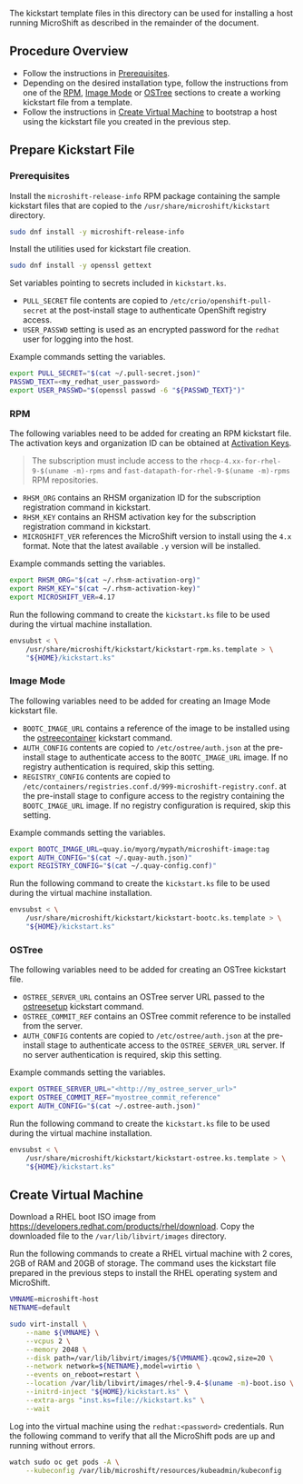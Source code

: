 The kickstart template files in this directory can be used for installing
a host running MicroShift as described in the remainder of the document.

## Procedure Overview

* Follow the instructions in [Prerequisites](#prerequisites).
* Depending on the desired installation type, follow the instructions from one of
  the [RPM](#RPM), [Image Mode](#image-mode) or [OSTree](#OSTree) sections to
  create a working kickstart file from a template.
* Follow the instructions in [Create Virtual Machine](#create-virtual-machine)
  to bootstrap a host using the kickstart file you created in the previous step.

## Prepare Kickstart File

### Prerequisites

Install the `microshift-release-info` RPM package containing the sample kickstart
files that are copied to the `/usr/share/microshift/kickstart` directory.

```bash
sudo dnf install -y microshift-release-info
```

Install the utilities used for kickstart file creation.

```bash
sudo dnf install -y openssl gettext
```

Set variables pointing to secrets included in `kickstart.ks`.

* `PULL_SECRET` file contents are copied to `/etc/crio/openshift-pull-secret`
  at the post-install stage to authenticate OpenShift registry access.
* `USER_PASSWD` setting is used as an encrypted password for the `redhat` user
  for logging into the host.

Example commands setting the variables.

```bash
export PULL_SECRET="$(cat ~/.pull-secret.json)"
PASSWD_TEXT=<my_redhat_user_password>
export USER_PASSWD="$(openssl passwd -6 "${PASSWD_TEXT}")"
```

### RPM

The following variables need to be added for creating an RPM kickstart file.
The activation keys and organization ID can be obtained at [Activation Keys](https://console.redhat.com/insights/connector/activation-keys).

> The subscription must include access to the `rhocp-4.xx-for-rhel-9-$(uname -m)-rpms`
> and `fast-datapath-for-rhel-9-$(uname -m)-rpms` RPM repositories.

* `RHSM_ORG` contains an RHSM organization ID for the subscription registration
  command in kickstart.
* `RHSM_KEY` contains an RHSM activation key for the subscription registration
  command in kickstart.
* `MICROSHIFT_VER` references the MicroShift version to install using the `4.x`
  format. Note that the latest available `.y` version will be installed.

Example commands setting the variables.

```bash
export RHSM_ORG="$(cat ~/.rhsm-activation-org)"
export RHSM_KEY="$(cat ~/.rhsm-activation-key)"
export MICROSHIFT_VER=4.17
```

Run the following command to create the `kickstart.ks` file to be used during
the virtual machine installation.

```bash
envsubst < \
    /usr/share/microshift/kickstart/kickstart-rpm.ks.template > \
    "${HOME}/kickstart.ks"
```

### Image Mode

The following variables need to be added for creating an Image Mode kickstart file.

* `BOOTC_IMAGE_URL` contains a reference of the image to be installed using the
  [ostreecontainer](https://pykickstart.readthedocs.io/en/latest/kickstart-docs.html#ostreecontainer) kickstart command.
* `AUTH_CONFIG` contents are copied to `/etc/ostree/auth.json` at the pre-install
  stage to authenticate access to the `BOOTC_IMAGE_URL` image. If no registry
  authentication is required, skip this setting.
* `REGISTRY_CONFIG` contents are copied to `/etc/containers/registries.conf.d/999-microshift-registry.conf`.
  at the pre-install stage to configure access to the registry containing the
  `BOOTC_IMAGE_URL` image. If no registry configuration is required, skip this
  setting.

Example commands setting the variables.

```bash
export BOOTC_IMAGE_URL=quay.io/myorg/mypath/microshift-image:tag
export AUTH_CONFIG="$(cat ~/.quay-auth.json)"
export REGISTRY_CONFIG="$(cat ~/.quay-config.conf)"
```

Run the following command to create the `kickstart.ks` file to be used during
the virtual machine installation.

```bash
envsubst < \
    /usr/share/microshift/kickstart/kickstart-bootc.ks.template > \
    "${HOME}/kickstart.ks"
```

### OSTree

The following variables need to be added for creating an OSTree kickstart file.

* `OSTREE_SERVER_URL` contains an OSTree server URL passed to the
  [ostreesetup](https://pykickstart.readthedocs.io/en/latest/kickstart-docs.html#ostreesetup) kickstart command.
* `OSTREE_COMMIT_REF` contains an OSTree commit reference to be installed from
  the server.
* `AUTH_CONFIG` contents are copied to `/etc/ostree/auth.json` at the pre-install
  stage to authenticate access to the `OSTREE_SERVER_URL` server. If no server
  authentication is required, skip this setting.

Example commands setting the variables.

```bash
export OSTREE_SERVER_URL="<http://my_ostree_server_url>"
export OSTREE_COMMIT_REF="myostree_commit_reference"
export AUTH_CONFIG="$(cat ~/.ostree-auth.json)"
```

Run the following command to create the `kickstart.ks` file to be used during
the virtual machine installation.

```bash
envsubst < \
    /usr/share/microshift/kickstart/kickstart-ostree.ks.template > \
    "${HOME}/kickstart.ks"
```

## Create Virtual Machine

Download a RHEL boot ISO image from https://developers.redhat.com/products/rhel/download.
Copy the downloaded file to the `/var/lib/libvirt/images` directory.

Run the following commands to create a RHEL virtual machine with 2 cores, 2GB of
RAM and 20GB of storage. The command uses the kickstart file prepared in the
previous steps to install the RHEL operating system and MicroShift.

```bash
VMNAME=microshift-host
NETNAME=default

sudo virt-install \
    --name ${VMNAME} \
    --vcpus 2 \
    --memory 2048 \
    --disk path=/var/lib/libvirt/images/${VMNAME}.qcow2,size=20 \
    --network network=${NETNAME},model=virtio \
    --events on_reboot=restart \
    --location /var/lib/libvirt/images/rhel-9.4-$(uname -m)-boot.iso \
    --initrd-inject "${HOME}/kickstart.ks" \
    --extra-args "inst.ks=file://kickstart.ks" \
    --wait
```

Log into the virtual machine using the `redhat:<password>` credentials.
Run the following command to verify that all the MicroShift pods are up and running
without errors.

```bash
watch sudo oc get pods -A \
    --kubeconfig /var/lib/microshift/resources/kubeadmin/kubeconfig
```
